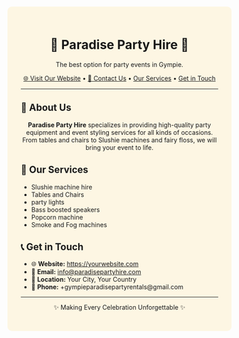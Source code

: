 <!-- README.md -->
<div style="background-color:#fdf6e3; padding: 30px; border-radius: 10px;">

<h1 align="center">🎉 Paradise Party Hire 🎉</h1>

<p align="center">
  The best option for party events in Gympie.
</p>

<p align="center">
  <a href="https://yourwebsite.com" target="_blank">🌐 Visit Our Website</a> •
  <a href="mailto:info@paradisepartyhire.com">📧 Contact Us</a> •
  <a href="#services"> Our Services</a> •
  <a href="#get-in-touch"> Get in Touch</a>
</p>

<hr>

<h2>📢 About Us</h2>

<p align="center">
  <strong>Paradise Party Hire</strong> specializes in providing high-quality party equipment and event styling services
  for all kinds of occasions. From tables and chairs to Slushie machines and fairy floss, we will bring your event to life.
</p>

<h2 id="services">🎈 Our Services</h2>

<ul>
  <li>Slushie machine hire</li>
  <li>Tables and Chairs </li>
  <li>party lights</li>
  <li>Bass boosted speakers</li>
  <li>Popcorn machine</li>
  <li>Smoke and Fog machines</li>
</ul>

<h2 id="get-in-touch">📞 Get in Touch</h2>

<ul>
  <li>🌐 <strong>Website:</strong> <a href="https://paradisepartyrentals.com" target="_blank">https://yourwebsite.com</a></li>
  <li>📧 <strong>Email:</strong> <a href="mailto:info@paradisepartyhire.com">info@paradisepartyhire.com</a></li>
  <li>📍 <strong>Location:</strong> Your City, Your Country</li>
  <li>📱 <strong>Phone:</strong> +gympieparadisepartyrentals@gmail.com</li>
</ul>

<hr>

<p align="center">✨ Making Every Celebration Unforgettable ✨</p>
